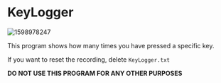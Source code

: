 # KeyLogger
 
![1598978247](https://user-images.githubusercontent.com/49132911/92013020-2e849f00-ed88-11ea-80a4-ba5ac371274a.png)


This program shows how many times you have pressed a specific key.

If you want to reset the recording, delete `KeyLogger.txt`

**DO NOT USE THIS PROGRAM FOR ANY OTHER PURPOSES**
